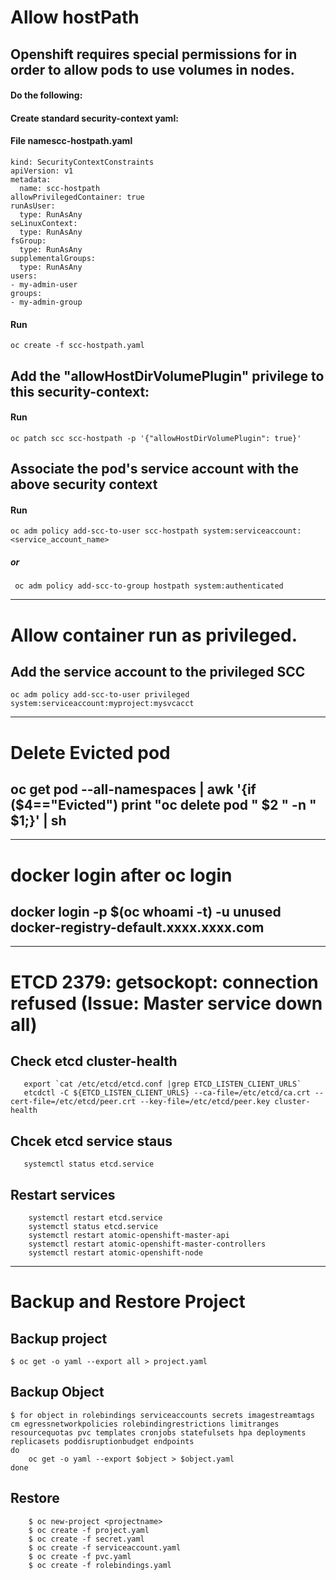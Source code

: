 # Allow hostPath
## Openshift requires special permissions for in order to allow pods to use volumes in nodes.

#### Do the following:
#### Create standard security-context yaml:
#### File namescc-hostpath.yaml
    
    kind: SecurityContextConstraints
    apiVersion: v1
    metadata:
      name: scc-hostpath
    allowPrivilegedContainer: true
    runAsUser:
      type: RunAsAny
    seLinuxContext:
      type: RunAsAny
    fsGroup:
      type: RunAsAny
    supplementalGroups:
      type: RunAsAny
    users:
    - my-admin-user
    groups:
    - my-admin-group
    
#### Run
    oc create -f scc-hostpath.yaml

## Add the "allowHostDirVolumePlugin" privilege to this security-context:
#### Run
    oc patch scc scc-hostpath -p '{"allowHostDirVolumePlugin": true}'

## Associate the pod's service account with the above security context
#### Run
    oc adm policy add-scc-to-user scc-hostpath system:serviceaccount:<service_account_name>
##### or
     oc adm policy add-scc-to-group hostpath system:authenticated
     
--------------------------------------------------------------------------------------------------------------------------------

# Allow container run as privileged.
## Add the service account to the privileged SCC
    oc adm policy add-scc-to-user privileged system:serviceaccount:myproject:mysvcacct
--------------------------------------------------------------------------------------------------------------------------------

# Delete Evicted pod
## oc get pod --all-namespaces | awk '{if ($4=="Evicted") print "oc delete pod " $2 " -n " $1;}' | sh

--------------------------------------------------------------------------------------------------------------------------------
# docker login after oc login
## docker login -p $(oc whoami -t) -u unused docker-registry-default.xxxx.xxxx.com

--------------------------------------------------------------------------------------------------------------------------------

# ETCD 2379: getsockopt: connection refused (Issue: Master service down all)
## Check etcd cluster-health
       export `cat /etc/etcd/etcd.conf |grep ETCD_LISTEN_CLIENT_URLS`
       etcdctl -C ${ETCD_LISTEN_CLIENT_URLS} --ca-file=/etc/etcd/ca.crt --cert-file=/etc/etcd/peer.crt --key-file=/etc/etcd/peer.key cluster-health

## Chcek etcd service staus
       systemctl status etcd.service
       
## Restart services
        systemctl restart etcd.service
        systemctl status etcd.service
        systemctl restart atomic-openshift-master-api
        systemctl restart atomic-openshift-master-controllers
        systemctl restart atomic-openshift-node
        
--------------------------------------------------------------------------------------------------------------------------------

# Backup and Restore Project
## Backup project
    $ oc get -o yaml --export all > project.yaml
## Backup Object
    $ for object in rolebindings serviceaccounts secrets imagestreamtags cm egressnetworkpolicies rolebindingrestrictions limitranges resourcequotas pvc templates cronjobs statefulsets hpa deployments replicasets poddisruptionbudget endpoints
    do
        oc get -o yaml --export $object > $object.yaml
    done
    
## Restore
        $ oc new-project <projectname>
        $ oc create -f project.yaml
        $ oc create -f secret.yaml
        $ oc create -f serviceaccount.yaml
        $ oc create -f pvc.yaml
        $ oc create -f rolebindings.yaml

